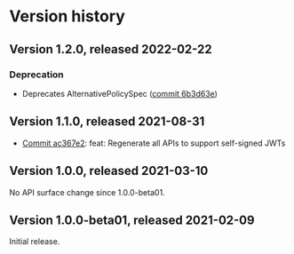 # Version history

## Version 1.2.0, released 2022-02-22

### Deprecation

- Deprecates AlternativePolicySpec ([commit 6b3d63e](https://github.com/googleapis/google-cloud-dotnet/commit/6b3d63e5837e1f09a1cd67a162b95e1d55ec0a95))

## Version 1.1.0, released 2021-08-31

- [Commit ac367e2](https://github.com/googleapis/google-cloud-dotnet/commit/ac367e2): feat: Regenerate all APIs to support self-signed JWTs

## Version 1.0.0, released 2021-03-10

No API surface change since 1.0.0-beta01.

## Version 1.0.0-beta01, released 2021-02-09

Initial release.
